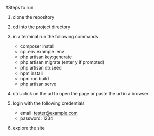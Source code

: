 #Steps to run

1. clone the repository
2. cd into the project directory 
3. in a terminal run the following commands
    - composer install
    - cp .env.example .env
    - php artisan key:generate
    - php artisan migrate (enter y if prompted)
    - php artisan db:seed
    - npm install
    - npm run build
    - php artisan serve

4. ctrl+click on the url to open the page or paste the url in a browser
5. login with the following credentials
    - email: tester@example.com
    - password: 1234
6. explore the site
